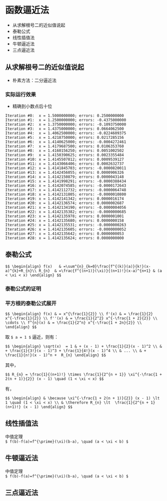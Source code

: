 # 函数逼近法

- 从求解根号二的近似值说起
- 泰勒公式
- 线性插值法
- 牛顿逼近法
- 三点逼近法

		
## 从求解根号二的近似值说起

- 朴素方法：二分逼近法

	
### 实际运行效果

- 精确到小数点后十位

```
Iteration #0:  x = 1.5000000000; errors: 0.2500000000
Iteration #1:  x = 1.2500000000; errors: -0.4375000000
Iteration #2:  x = 1.3750000000; errors: -0.1093750000
Iteration #3:  x = 1.4375000000; errors: 0.0664062500
Iteration #4:  x = 1.4062500000; errors: -0.0224609375
Iteration #5:  x = 1.4218750000; errors: 0.0217285156
Iteration #6:  x = 1.4140625000; errors: -0.0004272461
Iteration #7:  x = 1.4179687500; errors: 0.0106353760
Iteration #8:  x = 1.4160156250; errors: 0.0051002502
Iteration #9:  x = 1.4150390625; errors: 0.0023355484
Iteration #10: x = 1.4145507812; errors: 0.0009539127
Iteration #11: x = 1.4143066406; errors: 0.0002632737
Iteration #12: x = 1.4141845703; errors: -0.0000820011
Iteration #13: x = 1.4142456055; errors: 0.0000906326
Iteration #14: x = 1.4142150879; errors: 0.0000043148
Iteration #15: x = 1.4141998291; errors: -0.0000388434
Iteration #16: x = 1.4142074585; errors: -0.0000172643
Iteration #17: x = 1.4142112732; errors: -0.0000064748
Iteration #18: x = 1.4142131805; errors: -0.0000010800
Iteration #19: x = 1.4142141342; errors: 0.0000016174
Iteration #20: x = 1.4142136574; errors: 0.0000002687
Iteration #21: x = 1.4142134190; errors: -0.0000004056
Iteration #22: x = 1.4142135382; errors: -0.0000000685
Iteration #23: x = 1.4142135978; errors: 0.0000001001
Iteration #24: x = 1.4142135680; errors: 0.0000000158
Iteration #25: x = 1.4142135531; errors: -0.0000000263
Iteration #26: x = 1.4142135605; errors: -0.0000000052
Iteration #27: x = 1.4142135642; errors: 0.0000000053
Iteration #28: x = 1.4142135624; errors: 0.0000000000
```

		
## 泰勒公式

`$$
\begin{align}
    f(x)   & =\sum^{n}_{k=0}\frac{f^{(k)}(a)}{k!}(x-a)^{k}+R_{n}\\
    R_{n}  & =\frac{f^{(n+1)}(\xi)}{(n+1)!}(x-a)^{n+1} & (a < \xi < x)
\end{align}
$$`

	
### 泰勒公式的证明

	
### 平方根的泰勒公式展开

`$$
\begin{align}
  f(x) & = x^{\frac{1}{2}} \\
  f'(x) & = \frac{1}{2} x^{-\frac{1}{2}} \\
  f''(x) & = \frac{1}{2^2} x^{-\frac{1 + 2}{2}} \\
  \cdots \\
  f^{n}(x) & = \frac{1}{2^n} x^{-\frac{1 + 2n}{2}} \\
\end{align}
$$`

取 `$ a = 1 $` 逼近，则有：

`$$
\begin{align}
    \sqrt(x)  = 1 & + (x - 1) + \frac{1}{2}(x - 1)^2 \\
                  & + \frac{1}{3!}(x - 1)^3 + \frac{1}{4!}(x - 1)^4 \\
                  & ... \\
                  & + \frac{1}{n!}(x - 1)^n +  R_{n}
\end{align}
$$`

其中，

`$$
    R_{n} = \frac{1}{(n+1)!} \times \frac{1}{2^{n + 1}} \xi^{-\frac{1 + 2(n + 1)}{2}} (x - 1) \quad (1 < \xi < x)
$$`

有，

`$$
\begin{align}
   & \because \xi^{-\frac{1 + 2(n + 1)}{2}} (x - 1) \lt 1 \quad (1 < \xi < x) \\
   & \therefore R_{n} \lt  \frac{1}{2^{n + 1}(n+1)!} (x - 1)
\end{align}
$$`

		
## 线性插值法

中值定理  
`$ f(b)-f(a)=f^{\prime}(\xi)(b-a), \quad (a < \xi < b) $`

		
## 牛顿逼近法

中值定理  
`$ f(b)-f(a)=f^{\prime}(\xi)(b-a), \quad (a < \xi < b) $`

		
## 三点逼近法

